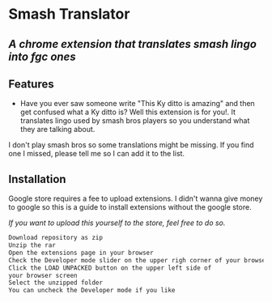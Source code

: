 ﻿# Smash Translator
## _A chrome extension that translates smash lingo into fgc ones_

## Features

- Have you ever saw someone write "This Ky ditto is amazing" and then get confused what a Ky ditto is? Well this extension is for you!. It translates lingo used by smash bros players so you understand what they are talking about.

I don't play smash bros so some translations might be missing. If you find one I missed, please tell me so I can add it to the list.

## Installation

Google store requires a fee to upload extensions. I didn't wanna give money to google so this is a guide to install extensions without the google store.

_If you want to upload this yourself to the store, feel free to do so._

```sh
Download repository as zip
Unzip the rar
Open the extensions page in your browser
Check the Developer mode slider on the upper righ corner of your browser screen
Click the LOAD UNPACKED button on the upper left side of
your browser screen
Select the unzipped folder
You can uncheck the Developer mode if you like
```